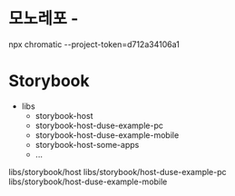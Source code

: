 # 모노레포 - 

npx chromatic --project-token=d712a34106a1

# Storybook
- libs
  - storybook-host
  - storybook-host-duse-example-pc
  - storybook-host-duse-example-mobile
  - storybook-host-some-apps
  - ...

libs/storybook/host
libs/storybook/host-duse-example-pc
libs/storybook/host-duse-example-mobile